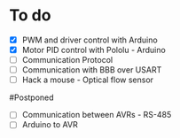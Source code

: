 # To do
- [X] PWM and driver control with Arduino
- [X] Motor PID control with Pololu - Arduino
- [ ] Communication Protocol
- [ ] Communication with BBB over USART
- [ ] Hack a mouse - Optical flow sensor

#Postponed
- [ ] Communication between AVRs - RS-485
- [ ] Arduino to AVR
